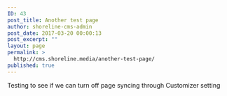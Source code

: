 ```yaml
---
ID: 43
post_title: Another test page
author: shoreline-cms-admin
post_date: 2017-03-20 00:00:13
post_excerpt: ""
layout: page
permalink: >
  http://cms.shoreline.media/another-test-page/
published: true
---
```

Testing to see if we can turn off page syncing through Customizer setting